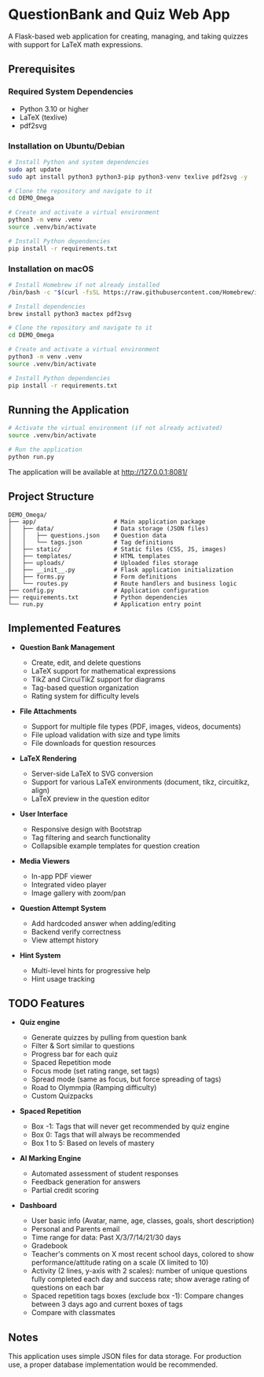# QuestionBank and Quiz Web App

A Flask-based web application for creating, managing, and taking quizzes with support for LaTeX math expressions.

## Prerequisites

### Required System Dependencies

- Python 3.10 or higher
- LaTeX (texlive)
- pdf2svg

### Installation on Ubuntu/Debian

```bash
# Install Python and system dependencies
sudo apt update
sudo apt install python3 python3-pip python3-venv texlive pdf2svg -y

# Clone the repository and navigate to it
cd DEMO_Omega

# Create and activate a virtual environment
python3 -m venv .venv
source .venv/bin/activate

# Install Python dependencies
pip install -r requirements.txt
```

### Installation on macOS

```bash
# Install Homebrew if not already installed
/bin/bash -c "$(curl -fsSL https://raw.githubusercontent.com/Homebrew/install/HEAD/install.sh)"

# Install dependencies
brew install python3 mactex pdf2svg

# Clone the repository and navigate to it
cd DEMO_Omega

# Create and activate a virtual environment
python3 -m venv .venv
source .venv/bin/activate

# Install Python dependencies
pip install -r requirements.txt
```

## Running the Application

```bash
# Activate the virtual environment (if not already activated)
source .venv/bin/activate

# Run the application
python run.py
```

The application will be available at http://127.0.0.1:8081/

## Project Structure

```
DEMO_Omega/
├── app/                      # Main application package
│   ├── data/                 # Data storage (JSON files)
│   │   ├── questions.json    # Question data
│   │   └── tags.json         # Tag definitions
│   ├── static/               # Static files (CSS, JS, images)
│   ├── templates/            # HTML templates
│   ├── uploads/              # Uploaded files storage
│   ├── __init__.py           # Flask application initialization
│   ├── forms.py              # Form definitions
│   └── routes.py             # Route handlers and business logic
├── config.py                 # Application configuration
├── requirements.txt          # Python dependencies
└── run.py                    # Application entry point
```

## Implemented Features

- **Question Bank Management**
  - Create, edit, and delete questions
  - LaTeX support for mathematical expressions
  - TikZ and CircuiTikZ support for diagrams
  - Tag-based question organization
  - Rating system for difficulty levels

- **File Attachments**
  - Support for multiple file types (PDF, images, videos, documents)
  - File upload validation with size and type limits
  - File downloads for question resources

- **LaTeX Rendering**
  - Server-side LaTeX to SVG conversion
  - Support for various LaTeX environments (document, tikz, circuitikz, align)
  - LaTeX preview in the question editor

- **User Interface**
  - Responsive design with Bootstrap
  - Tag filtering and search functionality
  - Collapsible example templates for question creation

- **Media Viewers**
  - In-app PDF viewer
  - Integrated video player
  - Image gallery with zoom/pan

- **Question Attempt System**
  - Add hardcoded answer when adding/editing
  - Backend verify correctness
  - View attempt history

- **Hint System**
  - Multi-level hints for progressive help
  - Hint usage tracking

## TODO Features

- **Quiz engine**
  - Generate quizzes by pulling from question bank
  - Filter & Sort similar to questions 
  - Progress bar for each quiz
  - Spaced Repetition mode
  - Focus mode (set rating range, set tags)
  - Spread mode (same as focus, but force spreading of tags)
  - Road to Olymmpia (Ramping difficulty)
  - Custom Quizpacks

- **Spaced Repetition**
  - Box -1: Tags that will never get recommended by quiz engine
  - Box 0: Tags that will always be recommended
  - Box 1 to 5: Based on levels of mastery

- **AI Marking Engine**
  - Automated assessment of student responses
  - Feedback generation for answers
  - Partial credit scoring

- **Dashboard**
  - User basic info (Avatar, name, age, classes, goals, short description)
  - Personal and Parents email
  - Time range for data: Past X/3/7/14/21/30 days
  - Gradebook 
  - Teacher's comments on X most recent school days, colored to show performance/attitude rating on a scale (X limited to 10)
  - Activity (2 lines, y-axis with 2 scales): number of unique questions fully completed each day and success rate; show average rating of questions on each bar
  - Spaced repetition tags boxes (exclude box -1): Compare changes between 3 days ago and current boxes of tags
  - Compare with classmates

## Notes

This application uses simple JSON files for data storage. For production use, a proper database implementation would be recommended. 